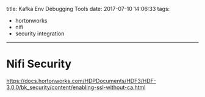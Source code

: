 title: Kafka Env Debugging Tools
date: 2017-07-10 14:06:33
tags:
- hortonworks
- nifi
- security integration
---
# Nifi Security

https://docs.hortonworks.com/HDPDocuments/HDF3/HDF-3.0.0/bk_security/content/enabling-ssl-without-ca.html
